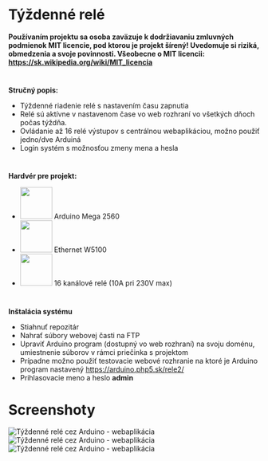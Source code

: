 # Týždenné relé
**Používaním projektu sa osoba zaväzuje k dodržiavaniu zmluvných podmienok MIT licencie, pod ktorou je projekt šírený! Uvedomuje si riziká, obmedzenia a svoje povinnosti. Všeobecne o MIT licencii: https://sk.wikipedia.org/wiki/MIT_licencia**
#
**Stručný popis:**
* Týždenné riadenie relé s nastavením času zapnutia
* Relé sú aktívne v nastavenom čase vo web rozhraní vo všetkých dňoch počas týždňa.
* Ovládanie až 16 relé výstupov s centrálnou webaplikáciou, možno použiť jedno/dve Arduiná
* Login systém s možnosťou zmeny mena a hesla
#
**Hardvér pre projekt:**
* <img src="https://www.arduino-board.com/images/thumbs/mega2560.jpg" width="64" height="64"> Arduino Mega 2560
* <img src="https://images.ua.prom.st/553985637_w128_h128_cid2424009_pid346622822-69b058aa.jpg" width="64" height="64"> Ethernet W5100
* <img src="https://tshop.r10s.com/52a/df7/aedb/26ae/5056/dc90/08e7/11c2e7bc142c600c737637.jpg?_ex=128x128" width="64" height="64"> 16 kanálové relé (10A pri 230V max)
#
**Inštalácia systému**
* Stiahnuť repozitár
* Nahrať súbory webovej časti na FTP
* Upraviť Arduino program (dostupný vo web rozhraní) na svoju doménu, umiestnenie súborov v rámci priečinka s projektom
* Prípadne možno použiť testovacie webové rozhranie na ktoré je Arduino program nastavený https://arduino.php5.sk/rele2/
* Prihlasovacie meno a heslo **admin**
# Screenshoty
<img src="https://i.imgur.com/luH290O.png" style="display: block; max-width: 100%; height: auto;" alt="Týždenné relé cez Arduino - webaplikácia" title="Týždenné relé cez Arduino - webaplikácia">
<img src="https://i.imgur.com/nsZmsoF.png" style="display: block; max-width: 100%; height: auto;" alt="Týždenné relé cez Arduino - webaplikácia" title="Týždenné relé cez Arduino - webaplikácia">
<img src="https://i.imgur.com/KLHSjfj.png" style="display: block; max-width: 100%; height: auto;" alt="Týždenné relé cez Arduino - webaplikácia" title="Týždenné relé cez Arduino - webaplikácia">
